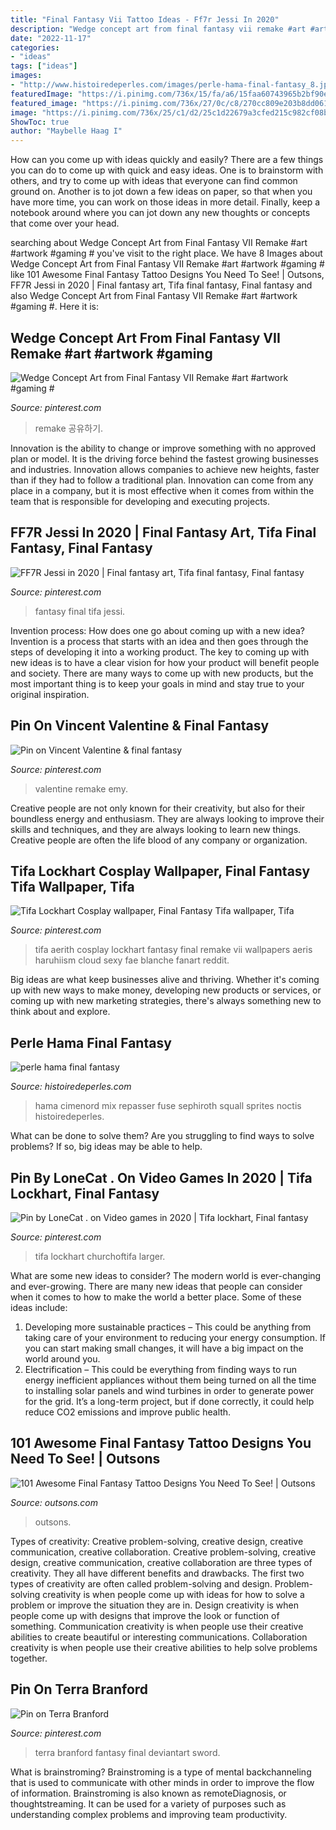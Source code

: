 ```yaml
---
title: "Final Fantasy Vii Tattoo Ideas - Ff7r Jessi In 2020"
description: "Wedge concept art from final fantasy vii remake #art #artwork #gaming #"
date: "2022-11-17"
categories:
- "ideas"
tags: ["ideas"]
images:
- "http://www.histoiredeperles.com/images/perle-hama-final-fantasy_8.jpg"
featuredImage: "https://i.pinimg.com/736x/15/fa/a6/15faa60743965b2bf90e320e68230db3.jpg"
featured_image: "https://i.pinimg.com/736x/27/0c/c8/270cc809e203b8dd061492a594ebba52.jpg"
image: "https://i.pinimg.com/736x/25/c1/d2/25c1d22679a3cfed215c982cf08b3e7a.jpg"
ShowToc: true
author: "Maybelle Haag I"
---
```



How can you come up with ideas quickly and easily?
There are a few things you can do to come up with quick and easy ideas. One is to brainstorm with others, and try to come up with ideas that everyone can find common ground on. Another is to jot down a few ideas on paper, so that when you have more time, you can work on those ideas in more detail. Finally, keep a notebook around where you can jot down any new thoughts or concepts that come over your head.

	

		
searching about Wedge Concept Art from Final Fantasy VII Remake #art #artwork #gaming # you've visit to the right place. We have 8 Images about Wedge Concept Art from Final Fantasy VII Remake #art #artwork #gaming # like 101 Awesome Final Fantasy Tattoo Designs You Need To See! | Outsons, FF7R Jessi in 2020 | Final fantasy art, Tifa final fantasy, Final fantasy and also Wedge Concept Art from Final Fantasy VII Remake #art #artwork #gaming #. Here it is:
		
    
## Wedge Concept Art From Final Fantasy VII Remake #art #artwork #gaming #

<img loading=lazy src="https://i.pinimg.com/736x/15/fa/a6/15faa60743965b2bf90e320e68230db3.jpg" onerror="this.onerror=null;this.src='https://tse4.mm.bing.net/th?id=OIP.qHML72445JeAWsYTY6hgUAHaGa&amp;pid=15.1';" alt="Wedge Concept Art from Final Fantasy VII Remake #art #artwork #gaming #">

_Source: pinterest.com_

>remake 공유하기. 

	

Innovation is the ability to change or improve something with no approved plan or model. It is the driving force behind the fastest growing businesses and industries. Innovation allows companies to achieve new heights, faster than if they had to follow a traditional plan. Innovation can come from any place in a company, but it is most effective when it comes from within the team that is responsible for developing and executing projects.

    
## FF7R Jessi In 2020 | Final Fantasy Art, Tifa Final Fantasy, Final Fantasy

<img loading=lazy src="https://i.pinimg.com/736x/25/c1/d2/25c1d22679a3cfed215c982cf08b3e7a.jpg" onerror="this.onerror=null;this.src='https://tse2.mm.bing.net/th?id=OIP.670fEPT6GRGCiaWy7C7UNAHaNM&amp;pid=15.1';" alt="FF7R Jessi in 2020 | Final fantasy art, Tifa final fantasy, Final fantasy">

_Source: pinterest.com_

>fantasy final tifa jessi. 

	

Invention process: How does one go about coming up with a new idea?
Invention is a process that starts with an idea and then goes through the steps of developing it into a working product. The key to coming up with new ideas is to have a clear vision for how your product will benefit people and society. There are many ways to come up with new products, but the most important thing is to keep your goals in mind and stay true to your original inspiration.

    
## Pin On Vincent Valentine &amp; Final Fantasy

<img loading=lazy src="https://i.pinimg.com/736x/27/0c/c8/270cc809e203b8dd061492a594ebba52.jpg" onerror="this.onerror=null;this.src='https://tse2.mm.bing.net/th?id=OIP.ANOYxU49VTZUZxtlV4pJzwHaFj&amp;pid=15.1';" alt="Pin on Vincent Valentine &amp; final fantasy">

_Source: pinterest.com_

>valentine remake emy. 

	

Creative people are not only known for their creativity, but also for their boundless energy and enthusiasm. They are always looking to improve their skills and techniques, and they are always looking to learn new things. Creative people are often the life blood of any company or organization.

    
## Tifa Lockhart Cosplay Wallpaper, Final Fantasy Tifa Wallpaper, Tifa

<img loading=lazy src="https://i.pinimg.com/736x/f9/62/8e/f9628e56f060cb72f53ad03aa666c74a.jpg" onerror="this.onerror=null;this.src='https://tse2.mm.bing.net/th?id=OIP.jPvf75BfR70t0qz1agmFnQHaLG&amp;pid=15.1';" alt="Tifa Lockhart Cosplay wallpaper, Final Fantasy Tifa wallpaper, Tifa">

_Source: pinterest.com_

>tifa aerith cosplay lockhart fantasy final remake vii wallpapers aeris haruhiism cloud sexy fae blanche fanart reddit. 

	

Big ideas are what keep businesses alive and thriving. Whether it's coming up with new ways to make money, developing new products or services, or coming up with new marketing strategies, there's always something new to think about and explore.

    
## Perle Hama Final Fantasy

<img loading=lazy src="http://www.histoiredeperles.com/images/perle-hama-final-fantasy_8.jpg" onerror="this.onerror=null;this.src='https://tse2.mm.bing.net/th?id=OIP.4MQ0ekY9niMmLDXSAQ10gAHaJ3&amp;pid=15.1';" alt="perle hama final fantasy">

_Source: histoiredeperles.com_

>hama cimenord mix repasser fuse sephiroth squall sprites noctis histoiredeperles. 

	

What can be done to solve them?
Are you struggling to find ways to solve problems? If so, big ideas may be able to help.

    
## Pin By LoneCat . On Video Games In 2020 | Tifa Lockhart, Final Fantasy

<img loading=lazy src="https://i.pinimg.com/736x/64/e1/67/64e1677954263dd77832ae85a558353d.jpg" onerror="this.onerror=null;this.src='https://tse1.mm.bing.net/th?id=OIP.k4GAjRPZCBBjDO_oIcXA2QHaLt&amp;pid=15.1';" alt="Pin by LoneCat . on Video games in 2020 | Tifa lockhart, Final fantasy">

_Source: pinterest.com_

>tifa lockhart churchoftifa larger. 

	

What are some new ideas to consider?
The modern world is ever-changing and ever-growing. There are many new ideas that people can consider when it comes to how to make the world a better place. Some of these ideas include: 
1. Developing more sustainable practices – This could be anything from taking care of your environment to reducing your energy consumption. If you can start making small changes, it will have a big impact on the world around you. 
2. Electrification – This could be everything from finding ways to run energy inefficient appliances without them being turned on all the time to installing solar panels and wind turbines in order to generate power for the grid. It’s a long-term project, but if done correctly, it could help reduce CO2 emissions and improve public health. 

    
## 101 Awesome Final Fantasy Tattoo Designs You Need To See! | Outsons

<img loading=lazy src="https://outsons.com/wp-content/uploads/2019/12/2019-10-21-23.21.43-2159657881238844277_finalfantasytattoo-1024x1024.jpg" onerror="this.onerror=null;this.src='https://tse2.mm.bing.net/th?id=OIP.GYo_qjA2V070AZguxPv-8gHaHa&amp;pid=15.1';" alt="101 Awesome Final Fantasy Tattoo Designs You Need To See! | Outsons">

_Source: outsons.com_

>outsons. 

	

Types of creativity: Creative problem-solving, creative design, creative communication, creative collaboration.
Creative problem-solving, creative design, creative communication, creative collaboration are three types of creativity. They all have different benefits and drawbacks. The first two types of creativity are often called problem-solving and design. Problem-solving creativity is when people come up with ideas for how to solve a problem or improve the situation they are in. Design creativity is when people come up with designs that improve the look or function of something. Communication creativity is when people use their creative abilities to create beautiful or interesting communications. Collaboration creativity is when people use their creative abilities to help solve problems together.

    
## Pin On Terra Branford

<img loading=lazy src="https://i.pinimg.com/736x/e9/31/94/e93194663185edf37ade92e0ea335930.jpg" onerror="this.onerror=null;this.src='https://tse4.mm.bing.net/th?id=OIP.zHOUx-Q1YxIVPj-PvwyHpgHaKf&amp;pid=15.1';" alt="Pin on Terra Branford">

_Source: pinterest.com_

>terra branford fantasy final deviantart sword. 

	

What is brainstroming?
Brainstroming is a type of mental backchanneling that is used to communicate with other minds in order to improve the flow of information. Brainstroming is also known as remoteDiagnosis, or thoughtstreaming. It can be used for a variety of purposes such as understanding complex problems and improving team productivity.

